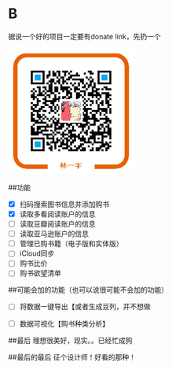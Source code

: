 # B
据说一个好的项目一定要有donate link，先扔一个

![donate](./doc/alipay.png)

##功能
- [x] 扫码搜索图书信息并添加购书
- [x] 读取多看阅读账户的信息
- [ ] 读取豆瓣阅读账户的信息
- [ ] 读取亚马逊账户的信息
- [ ] 管理已购书籍（电子版和实体版）
- [ ] iCloud同步
- [ ] 购书比价
- [ ] 购书欲望清单

##可能会加的功能（也可以说很可能不会加的功能）
- [ ] 将数据一键导出【或者生成豆列，并不想做
- [ ] 数据可视化【购书种类分析】


##最后
理想很美好，现实。。已经忙成狗

##最后的最后
征个设计师！好看的那种！

